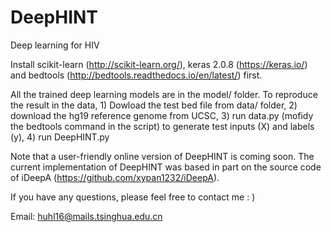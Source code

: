 # DeepHINT
Deep learning for HIV 

Install scikit-learn (http://scikit-learn.org/), keras 2.0.8 (https://keras.io/) and bedtools (http://bedtools.readthedocs.io/en/latest/) first.

All the trained deep learning models are in the model/ folder. To reproduce the result in the data, 1) Dowload the test bed file from data/ folder, 2) download the hg19 reference genome from UCSC, 3) run data.py (mofidy the bedtools command in the script) to generate test inputs (X) and labels (y), 4) run DeepHINT.py 

Note that a user-friendly online version of DeepHINT is coming soon. The current implementation of DeepHINT was based in part on the source code of iDeepA (https://github.com/xypan1232/iDeepA).

If you have any questions, please feel free to contact me : )

Email: huhl16@mails.tsinghua.edu.cn

